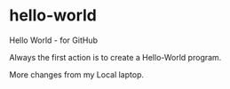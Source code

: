 # hello-world
Hello World - for GitHub

Always the first action is to create a Hello-World program.

More changes from my Local laptop.

